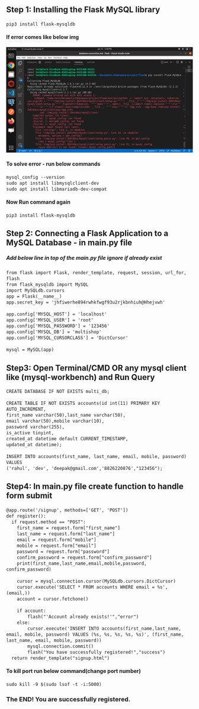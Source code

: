 ##  Step 1: Installing the Flask MySQL library
```
pip3 install flask-mysqldb
```
#### If error comes like below img
![alt text](https://github.com/codeeasy97/flask/blob/main/images/git/mysql-connect-flask/1.png?raw=true)

#### To solve error - run below commands
```
mysql_config --version
sudo apt install libmysqlclient-dev
sudo apt install libmariadb-dev-compat

```
#### Now Run command again
```
pip3 install flask-mysqldb
```


## Step 2: Connecting a Flask Application to a MySQL Database - in main.py file

#####    Add below line in top of the main.py file ignore if already exist
```
from flask import Flask, render_template, request, session, url_for, flash
from flask_mysqldb import MySQL
import MySQLdb.cursors
app = Flask(__name__)
app.secret_key = 'jhfiwerhe894rwhkfwgf93u2rjkbnhiuh@Hhejvwh'

app.config['MYSQL_HOST'] = 'localhost'
app.config['MYSQL_USER'] = 'root'
app.config['MYSQL_PASSWORD'] = '123456'
app.config['MYSQL_DB'] = 'multishop'
app.config['MYSQL_CURSORCLASS'] = 'DictCursor'

mysql = MySQL(app)
```

##  Step3: Open Terminal/CMD OR any mysql client like (mysql-workbench) and Run Query

```
CREATE DATABASE IF NOT EXISTS multi_db;

CREATE TABLE IF NOT EXISTS accounts(id int(11) PRIMARY KEY AUTO_INCREMENT,
first_name varchar(50),last_name varchar(50),
email varchar(50),mobile varchar(10),
password varchar(255),
is_active tinyint,
created_at datetime default CURRENT_TIMESTAMP,
updated_at datetime);

INSERT INTO accounts(first_name, last_name, email, mobile, password) 
VALUES 
('rahul', 'dev', 'deepak@gmail.com','8826220876',"123456");
```
##  Step4: In main.py file create function to handle form submit

```
@app.route('/signup', methods=['GET', 'POST'])
def register():
  if request.method == "POST":
    first_name = request.form["first_name"]
    last_name = request.form["last_name"]
    email = request.form["mobile"]
    mobile = request.form["email"]
    password = request.form["password"]
    confirm_password = request.form["confirm_password"]
    print(first_name,last_name,email,mobile,password, confirm_password)
    
    cursor = mysql.connection.cursor(MySQLdb.cursors.DictCursor)
    cursor.execute('SELECT * FROM accounts WHERE email = %s', (email,))
    account = cursor.fetchone()
    
    if account:
        flash("'Account already exists!'","error")
    else:
        cursor.execute('INSERT INTO accounts(first_name,last_name, email, mobile, password) VALUES (%s, %s, %s, %s, %s)', (first_name, last_name, email, mobile, password))
        mysql.connection.commit()
        flash("You have successfully registered!","success")
  return render_template("signup.html")
```


#### To kill port run below command(change port number)
```
sudo kill -9 $(sudo lsof -t -i:5000)
```
### The END! You are successfully registered.